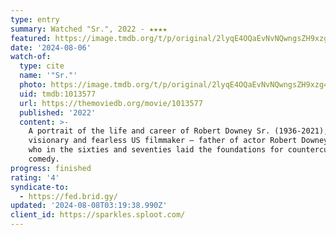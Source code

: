 ```yaml
---
type: entry
summary: Watched "Sr.", 2022 - ★★★★
featured: https://image.tmdb.org/t/p/original/2lyqE4OQaEvNvNQwngsZH9xzg4B.jpg
date: '2024-08-06'
watch-of:
  type: cite
  name: '"Sr."'
  photo: https://image.tmdb.org/t/p/original/2lyqE4OQaEvNvNQwngsZH9xzg4B.jpg
  uid: tmdb:1013577
  url: https://themoviedb.org/movie/1013577
  published: '2022'
  content: >-
    A portrait of the life and career of Robert Downey Sr. (1936-2021), the
    visionary and fearless US filmmaker — father of actor Robert Downey Jr. —
    who in the sixties and seventies laid the foundations for countercultural
    comedy.
progress: finished
rating: '4'
syndicate-to:
  - https://fed.brid.gy/
updated: '2024-08-08T03:19:38.990Z'
client_id: https://sparkles.sploot.com/
---
```

